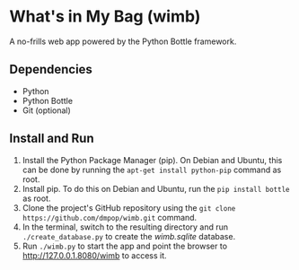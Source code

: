 # What's in My Bag (wimb)

A no-frills web app powered by the Python Bottle framework.

## Dependencies

- Python
- Python Bottle
- Git (optional)

## Install and Run

1. Install the Python Package Manager (pip). On Debian and Ubuntu, this can be done by running the `apt-get install python-pip` command as root.
2. Install pip. To do this on Debian and Ubuntu, run the `pip install bottle` as root.
3. Clone the project's GitHub repository using the `git clone https://github.com/dmpop/wimb.git` command.
4. In the terminal, switch to the resulting directory and run `./create_database.py` to create the *wimb.sqlite* database.
5. Run `./wimb.py` to start the app and point the browser to http://127.0.0.1.8080/wimb to access it.
